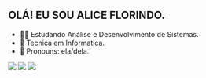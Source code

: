  ## OLÁ! EU SOU ALICE FLORINDO.
 
- 👩‍💻 Estudando Análise e Desenvolvimento de Sistemas.
- 🌱 Tecnica em Informatica.
- 👩 Pronouns: ela/dela.

<div> 
   
  <a href="https://www.instagram.com/licefdn_?igsh=MWR3eWhvc2RqdDlwMQ" target="_blank"><img src="https://img.shields.io/badge/-Instagram-%23E4405F?style=for-the-badge&logo=instagram&logoColor=white" target="_blank"></a>
  <a href = "alice.florindo1@gmail.com"><img src="https://img.shields.io/badge/-Gmail-%23333?style=for-the-badge&logo=gmail&logoColor=white" target="_blank"></a>
  <a href="https://www.linkedin.com/in/alice-florindo-74306b2a8" target="_blank"><img src="https://img.shields.io/badge/-LinkedIn-%230077B5?style=for-the-badge&logo=linkedin&logoColor=white" target="_blank"></a> 

</div>
